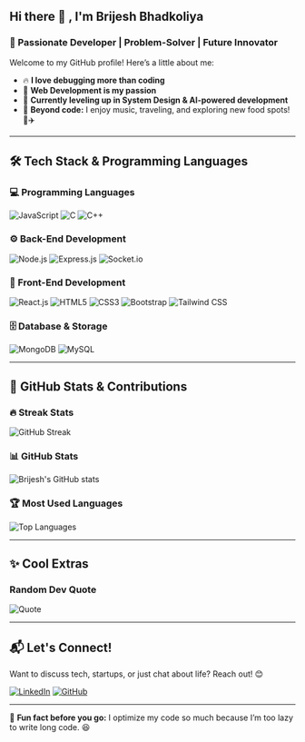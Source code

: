 ## Hi there 👋 , I'm Brijesh Bhadkoliya

### 🚀 Passionate Developer | Problem-Solver | Future Innovator

Welcome to my GitHub profile! Here’s a little about me:  
- 🔥 **I love debugging more than coding** 
- 🎯 **Web Development is my passion**   
- 🌱 **Currently leveling up in System Design & AI-powered development**  
- 🎵 **Beyond code:** I enjoy music, traveling, and exploring new food spots! 🍕✈️    
---

## 🛠️ Tech Stack & Programming Languages

### 💻 Programming Languages
![JavaScript](https://img.shields.io/badge/JavaScript-F7DF1E?style=for-the-badge&logo=javascript&logoColor=black)
![C](https://img.shields.io/badge/C-A8B9CC?style=for-the-badge&logo=c&logoColor=black)
![C++](https://img.shields.io/badge/C++-00599C?style=for-the-badge&logo=c%2B%2B&logoColor=white)

### ⚙️ Back-End Development
![Node.js](https://img.shields.io/badge/Node.js-339933?style=for-the-badge&logo=node.js&logoColor=white)
![Express.js](https://img.shields.io/badge/Express.js-000000?style=for-the-badge&logo=express&logoColor=white)
![Socket.io](https://img.shields.io/badge/Socket.io-010101?style=for-the-badge&logo=socket.io&logoColor=white)

### 🎨 Front-End Development
![React.js](https://img.shields.io/badge/React.js-61DAFB?style=for-the-badge&logo=react&logoColor=black)
![HTML5](https://img.shields.io/badge/HTML5-E34F26?style=for-the-badge&logo=html5&logoColor=white)
![CSS3](https://img.shields.io/badge/CSS3-1572B6?style=for-the-badge&logo=css3&logoColor=white)
![Bootstrap](https://img.shields.io/badge/Bootstrap-7952B3?style=for-the-badge&logo=bootstrap&logoColor=white)
![Tailwind CSS](https://img.shields.io/badge/Tailwind_CSS-38B2AC?style=for-the-badge&logo=tailwind-css&logoColor=white)

### 🗄️ Database & Storage
![MongoDB](https://img.shields.io/badge/MongoDB-47A248?style=for-the-badge&logo=mongodb&logoColor=white)
![MySQL](https://img.shields.io/badge/MySQL-4479A1?style=for-the-badge&logo=mysql&logoColor=white)

---

## 🚀 GitHub Stats & Contributions

### 🔥 Streak Stats  
![GitHub Streak](https://github-readme-streak-stats.herokuapp.com/?user=BrijeshBhadkoliya&theme=onedark&hide_border=true)

### 📊 GitHub Stats
![Brijesh's GitHub stats](https://github-readme-stats.vercel.app/api?username=BrijeshBhadkoliya&show_icons=true&theme=onedark&hide_border=true)

### 🏆 Most Used Languages
![Top Languages](https://github-readme-stats.vercel.app/api/top-langs/?username=BrijeshBhadkoliya&layout=compact&theme=onedark)

---

## ✨ Cool Extras

### Random Dev Quote  
![Quote](https://quotes-github-readme.vercel.app/api?type=horizontal&theme=dark)

 
---

## 📬 Let's Connect!
Want to discuss tech, startups, or just chat about life? Reach out! 😊  

[![LinkedIn](https://img.shields.io/badge/LinkedIn-0077B5?style=for-the-badge&logo=linkedin&logoColor=white)](https://www.linkedin.com/in/brijesh-bhadkoliya-65454a29a/)
[![GitHub](https://img.shields.io/badge/GitHub-181717?style=for-the-badge&logo=github&logoColor=white)](https://github.com/BrijeshBhadkoliya)

---

🚀 **Fun fact before you go:** I optimize my code so much because I’m too lazy to write long code. 😆

